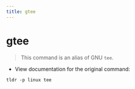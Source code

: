 ```yaml
---
title: gtee
---
```

# gtee

> This command is an alias of GNU `tee`.

- View documentation for the original command:

`tldr -p linux tee`
